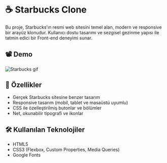# ☕ Starbucks Clone

Bu proje, Starbucks'ın resmi web sitesini temel alan, modern ve responsive bir arayüz klonudur. Kullanıcı dostu tasarımı ve sezgisel gezinme yapısı ile tatmin edici bir Front-end deneyimi sunar.

## 📽️ Demo 
![Starbucks gif](https://github.com/user-attachments/assets/f8336d5c-caad-4341-af1d-ae8145a35aae)



## 🚀 Özellikler

- Gerçek Starbucks sitesine benzer tasarım
- Responsive tasarım (mobil, tablet ve masaüstü uyumlu)
- CSS ile özelleştirilmiş butonlar ve bölümler
- Net, okunabilir tipografi ve ikonlar

## 🛠️ Kullanılan Teknolojiler

- HTML5
- CSS3 (Flexbox, Custom Properties, Media Queries)
- Google Fonts

